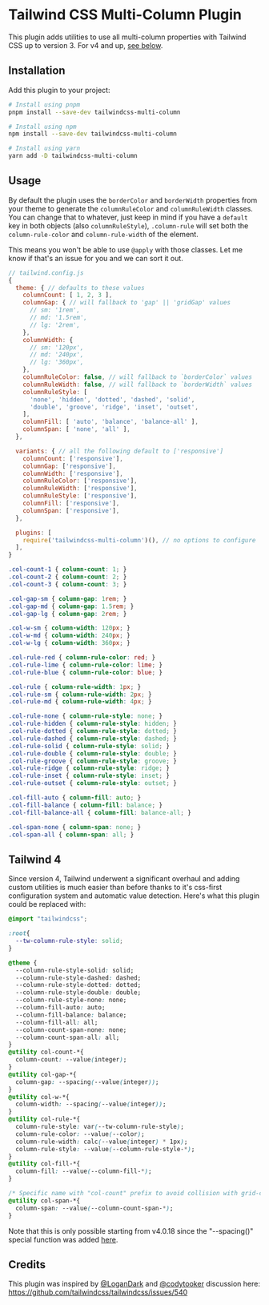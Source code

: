 # Tailwind CSS Multi-Column Plugin

This plugin adds utilities to use all multi-column properties with Tailwind CSS up to version 3. For v4 and up, [see below](#tailwind-4).

## Installation

Add this plugin to your project:

```bash
# Install using pnpm
pnpm install --save-dev tailwindcss-multi-column

# Install using npm
npm install --save-dev tailwindcss-multi-column

# Install using yarn
yarn add -D tailwindcss-multi-column
```

## Usage

By default the plugin uses the `borderColor` and `borderWidth` properties from your theme to generate the `columnRuleColor` and `columnRuleWidth` classes. You can change that to whatever, just keep in mind if you have a `default` key in both objects (also `columnRuleStyle`), `.column-rule` will set both the `column-rule-color` and `column-rule-width` of the element.

This means you won't be able to use `@apply` with those classes. Let me know if that's an issue for you and we can sort it out.

```js
// tailwind.config.js
{
  theme: { // defaults to these values
    columnCount: [ 1, 2, 3 ],
    columnGap: { // will fallback to 'gap' || 'gridGap' values
      // sm: '1rem',
      // md: '1.5rem',
      // lg: '2rem',
    },
    columnWidth: {
      // sm: '120px',
      // md: '240px',
      // lg: '360px',
    },
    columnRuleColor: false, // will fallback to `borderColor` values
    columnRuleWidth: false, // will fallback to `borderWidth` values
    columnRuleStyle: [
      'none', 'hidden', 'dotted', 'dashed', 'solid',
      'double', 'groove', 'ridge', 'inset', 'outset',
    ],
    columnFill: [ 'auto', 'balance', 'balance-all' ],
    columnSpan: [ 'none', 'all' ],
  },

  variants: { // all the following default to ['responsive']
    columnCount: ['responsive'],
    columnGap: ['responsive'],
    columnWidth: ['responsive'],
    columnRuleColor: ['responsive'],
    columnRuleWidth: ['responsive'],
    columnRuleStyle: ['responsive'],
    columnFill: ['responsive'],
    columnSpan: ['responsive'],
  },

  plugins: [
    require('tailwindcss-multi-column')(), // no options to configure
  ],
}
```

```css
.col-count-1 { column-count: 1; }
.col-count-2 { column-count: 2; }
.col-count-3 { column-count: 3; }

.col-gap-sm { column-gap: 1rem; }
.col-gap-md { column-gap: 1.5rem; }
.col-gap-lg { column-gap: 2rem; }

.col-w-sm { column-width: 120px; }
.col-w-md { column-width: 240px; }
.col-w-lg { column-width: 360px; }

.col-rule-red { column-rule-color: red; }
.col-rule-lime { column-rule-color: lime; }
.col-rule-blue { column-rule-color: blue; }

.col-rule { column-rule-width: 1px; }
.col-rule-sm { column-rule-width: 2px; }
.col-rule-md { column-rule-width: 4px; }

.col-rule-none { column-rule-style: none; }
.col-rule-hidden { column-rule-style: hidden; }
.col-rule-dotted { column-rule-style: dotted; }
.col-rule-dashed { column-rule-style: dashed; }
.col-rule-solid { column-rule-style: solid; }
.col-rule-double { column-rule-style: double; }
.col-rule-groove { column-rule-style: groove; }
.col-rule-ridge { column-rule-style: ridge; }
.col-rule-inset { column-rule-style: inset; }
.col-rule-outset { column-rule-style: outset; }

.col-fill-auto { column-fill: auto; }
.col-fill-balance { column-fill: balance; }
.col-fill-balance-all { column-fill: balance-all; }

.col-span-none { column-span: none; }
.col-span-all { column-span: all; }
```

## Tailwind 4

Since version 4, Tailwind underwent a significant overhaul and adding custom utilities is much easier than before thanks to it's css-first configuration system and automatic value detection. Here's what this plugin could be replaced with: 

```css
@import "tailwindcss";

:root{
  --tw-column-rule-style: solid;
}

@theme {
  --column-rule-style-solid: solid;
  --column-rule-style-dashed: dashed;
  --column-rule-style-dotted: dotted;
  --column-rule-style-double: double;
  --column-rule-style-none: none;
  --column-fill-auto: auto;
  --column-fill-balance: balance;
  --column-fill-all: all;
  --column-count-span-none: none;
  --column-count-span-all: all;
}
@utility col-count-*{
  column-count: --value(integer);
}
@utility col-gap-*{
  column-gap: --spacing(--value(integer));
}
@utility col-w-*{
  column-width: --spacing(--value(integer));
}
@utility col-rule-*{
  column-rule-style: var(--tw-column-rule-style);
  column-rule-color: --value(--color);
  column-rule-width: calc(--value(integer) * 1px);
  column-rule-style: --value(--column-rule-style-*);
}
@utility col-fill-*{
  column-fill: --value(--column-fill-*);
}

/* Specific name with "col-count" prefix to avoid collision with grid-column utilities */
@utility col-span-*{
  column-span: --value(--column-count-span-*);
}
```

Note that this is only possible starting from v4.0.18 since the "--spacing()" special function was added [here](https://github.com/tailwindlabs/tailwindcss/pull/17308).

## Credits

This plugin was inspired by [@LoganDark](https://github.com/LoganDark) and [@codytooker](https://github.com/codytooker) discussion here: https://github.com/tailwindcss/tailwindcss/issues/540
